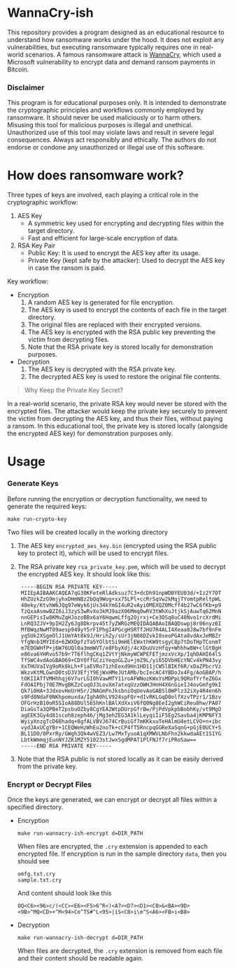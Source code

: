 # WannaCry-ish

This repository provides a program designed as an educational resource to understand how ransomware works under the hood. It does not exploit any vulnerabilities, but executing ransomware typically requires one in real-world scenarios. A famous ransomware attack is [WannaCry](https://en.wikipedia.org/wiki/WannaCry_ransomware_attack), which used a Microsoft vulnerability to encrypt data and demand ransom payments in Bitcoin. 

### Disclaimer 

This program is for educational purposes only. It is intended to demonstrate the cryptographic principles and workflows commonly employed by ransomware. It should never be used maliciously or to harm others. Misusing this tool for malicious purposes is illegal and unethical. Unauthorized use of this tool may violate laws and result in severe legal consequences. Always act responsibly and ethically. The authors do not endorse or condone any unauthorized or illegal use of this software.

# How does ransomware work?

Three types of keys are involved, each playing a critical role in the cryptographic workflow:
1. AES Key
   - A symmetric key used for encrypting and decrypting files within the target directory.
   - Fast and efficient for large-scale encryption of data.
2. RSA Key Pair
   - Public Key: It is used to encrypt the AES key after its usage.
   - Private Key (kept safe by the attacker): Used to decrypt the AES key in case the ransom is paid.

Key workflow:
- Encryption
  1. A random AES key is generated for file encryption.
  2. The AES key is used to encrypt the contents of each file in the target directory.
  3. The original files are replaced with their encrypted versions.
  4. The AES key is encrypted with the RSA public key preventing the victim from decrypting files.
  5. Note that the RSA private key is stored locally for demonstration purposes.
- Decryption
  1. The AES key is decrypted with the RSA private key.
  2. The decrypted AES key is used to restore the original file contents.

> Why Keep the Private Key Secret?

In a real-world scenario, the private RSA key would never be stored with the encrypted files. The attacker would keep the private key securely to prevent the victim from decrypting the AES key, and thus their files, without paying a ransom. In this educational tool, the private key is stored locally (alongside the encrypted AES key) for demonstration purposes only.

# Usage

### Generate Keys

Before running the encryption or decryption functionality, we need to generate the required keys:

    make run-crypto-key

Two files will be created locally in the working directory
1.	The AES key `encrypted_aes_key.bin` (encrypted using the RSA public key to protect it), which will be used to encrypt files.
2.	The RSA private key `rsa_private_key.pem`, which will be used to decrypt the encrypted AES key. It should look like this:

         -----BEGIN RSA PRIVATE KEY-----
         MIIEpAIBAAKCAQEA7qG30KFeteRlAdksuz7C3+dcDh91npWDBYEU03d/+Iz2Y7OT
         HhZUzkZzG9mjyhxDHmNBz2bQq9Wog+xx75LPl+ccRrSqVw2kMqjTYomtpReltpWL
         40eky/KtvhW6JQg97eWyk6jUs34kYmGI4uR2vAyi0MEXQZ0Mcff4b27wC6fKb+p9
         TzQxaAsmwBZI6iJ3zyS3wRvXo3kMJ9azX06Mmq0wRV3tWhXuJtjkSjAuwTq62MnN
         nnGEPisIw8KMuZqHJozoBBx6aY6HqwmLffg2Ojrxj+Ce3OSq8uC48Nvo1rcXrdMi
         LnRQ3ZJV+9pIH2Zy6Jg8Dkrpv45t7yZWRGzMEQIDAQABAoIBAQDswpj8r06nyz6I
         MfBWqzNwMT09aesp949yY5rFIPhgI4PGcgHSRTfJHU7R4ALI4Xeaa8J8w7bf9nFm
         yq5Uk2XSgeOlJ1UmYAt8k9J/HrihZy/sUr3jN08DZvkI8seoPGAta8vdAxJeMBZr
         YfgNnb1MYIEd+6ZWXDpfzTa5YOlbtSi9mHElEWxthKW9tsgyC8p7tDoTHpTConmT
         m7EDGWHfP+j6W76UQl0a3mmWVT/e8FbyXdj/4cXDuUVzHfqy+Whhhw8W+clGtBgH
         e86va6YHRvo57b9r7T6flhgCKq1ZVtYjNkmyWCWPEFETjmzxVcXp/IqhDAHI64lS
         TfSWC4vdAoGBAO69+CDYOffGCziYeqoGLZu+jmZ9L/yi65DVbHEcYNCv4kPN43vy
         XxTHUVaIVg9oRk8kLh+FiaEVRo71zhEexd9Hn1HD11jCW5lBIKf6R/xDaZPbcrVz
         WkzvKtMLGwnD0tsD3V3EfjY9EjWxHMeJUtAMb/bcIecAC4YBDoJx4Fg/AoGBAP/h
         tOKIIATfVMHhhqj6V7urLGI0hVawMTY11roAFWNozKWxYsMDPpL9QRofYrfeZ6Gx
         FdOAIPbj70E7MvgBKZzCuqOJ3LovXm7atxqUzzOWHJHnH4X6nGieIJ4ovGmfg9kI
         Qk7i0HA+3JdxovHeUrH5r/2NAGmPnJksbniOqUevAoGABSl0WPlz32iXy4R4en6h
         s9Fd8NdaF0NKhpomuxda/IghA0hLV924spFQr+dIvRKLGqD0olfXzvTPzr1/1Bzv
         OFGrHzB10oR5SIoA88DUl565hKnlBAlXdXxiV6fQ0Ng8EeI2ghWCiReu8hw/PA07
         DiaGsTa3QPBeT2psbuOZby8CgYEA2WtpDUrpGfrBw/PjPdVpkpbBobhKy/vt9MgO
         agEEK3Gy4d81scoh8zeph46/jMg3ehZEG3A1klLeyqiIiF5Eg2Savba4jKMPNFY3
         WyiyXnzgTcD68hadq+8gfALVBVJ674CrBuiGf7mKKkxuTeHAlmU4etLCVO+n+ibc
         vydJAxUCgYBr+1CEQWeHzWhEu2noTk+cCP4fT5RncpqGGReXaSqnG+pGjE0UCY+5
         BL11DO/0PxrRy/GWgh3Qk4wVEZ3/Lw7MxTyuoA1qXMWVLNbFhn2kkwdaAEt1S1YG
         LbtkWmmqjEunNYJZK1MZY51023stJwxSgdMPAT1PlFNJf7riPRoSaw==
         -----END RSA PRIVATE KEY-----

3. Note that the RSA public is not stored locally as it can be easily derived from the private key.

### Encrypt or Decrypt Files

Once the keys are generated, we can encrypt or decrypt all files within a specified directory.

- Encryption
  
      make run-wannacry-ish-encrypt d=DIR_PATH

   When files are encrypted, the `.cry` extension is appended to each encrypted file. If encryption is run in the sample directory `data`, then you should see

      omfg.txt.cry
      sample.txt.cry

   And content should look like this

      OQ<C6><96>c/(<CC><E6><F5>6^R<)<A7><D7><D1><C0>&<BA><9D><9B>^MQ<CD>+^M<94>Co^TS#^L<95>|iS<C8>i\m^S<A6><FB>i<B8>

- Decryption

      make run-wannacry-ish-decrypt d=DIR_PATH

   When files are decrypted, the `.cry` extension is removed from each file and their content should be readable again.
